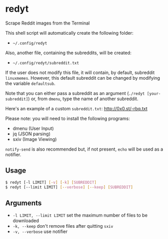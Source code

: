 # redyt

Scrape Reddit images from the Terminal

This shell script will automatically create the following folder:

  - `~/.config/redyt`

Also, another file, containing the subreddits, will be created:

  - `~/.config/redyt/subreddit.txt`

If the user does not modify this file, it will contain, by default, subreddit `linuxmemes`.
However, this default subreddit can be changed by modifying the variable `defaultsub`.

Note that you can either pass a subreddit as an argument (`./redyt [your-subreddit]`)
or, from `dmenu`, type the name of another subreddit.

Here's an example of a custom `subreddit.txt`: http://0x0.st/-rbq.txt

Please note: you will need to install the following programs:
  - dmenu (User Input)
  - jq (JSON parsing)
  - sxiv (Image Viewing)

`notify-send` is also recommended but, if not present, `echo` will be used as a notifier.

## Usage

```sh
$ redyt [-l LIMIT] [-v] [-k] [SUBREDDIT]
$ redyt [--limit LIMIT] [--verbose] [--keep] [SUBREDDIT]
```

## Arguments

* `-l LIMIT, --limit LIMIT` set the maximum number of files to be downloaded
* `-k, --keep` don't remove files after quitting `sxiv`
* `-v, --verbose` use notifier
